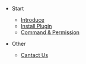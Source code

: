 - Start

    - [Introduce](/en-us/start/introduce.md)
    - [Install Plugin](/en-us/start/install_plugin.md)
    - [Command & Permission](/en-us/start/command.md)

- Other
  
    - [Cantact Us](/en-us/other/contact.md)